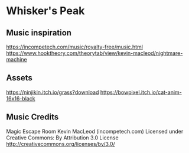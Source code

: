 # Whisker's Peak

## Music inspiration

<https://incompetech.com/music/royalty-free/music.html>
<https://www.hooktheory.com/theorytab/view/kevin-macleod/nightmare-machine>

## Assets

<https://ninjikin.itch.io/grass?download>
<https://bowpixel.itch.io/cat-anim-16x16-black>

## Music Credits

Magic Escape Room Kevin MacLeod (incompetech.com)
Licensed under Creative Commons: By Attribution 3.0 License
<http://creativecommons.org/licenses/by/3.0/>
